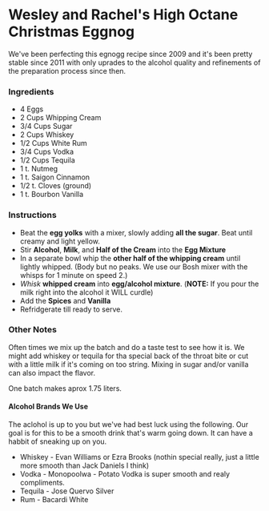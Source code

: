 # Wesley and Rachel's High Octane Christmas Eggnog
We've been perfecting this egnogg recipe since 2009 and it's been pretty stable since 2011 with only uprades to the alcohol quality and refinements of the preparation process since then.

### Ingredients
* 4 Eggs
* 2 Cups Whipping Cream
* 3/4 Cups Sugar
* 2 Cups Whiskey
* 1/2 Cups White Rum
* 3/4 Cups Vodka
* 1/2 Cups Tequila
* 1 t. Nutmeg
* 1 t. Saigon Cinnamon
* 1/2 t. Cloves (ground)
* 1 t. Bourbon Vanilla

### Instructions
* Beat the **egg yolks** with a mixer, slowly adding **all the sugar**. Beat until creamy and light yellow.
* Stir **Alcohol**, **Milk**, and **Half of the Cream** into the **Egg Mixture**
* In a separate bowl whip the **other half of the whipping cream** until lightly whipped. (Body but no peaks. We use our Bosh mixer with the whisps for 1 minute on speed 2.)
* _Whisk_ **whipped cream** into **egg/alcohol mixture**. (**NOTE:** If you pour the milk right into the alcohol it WILL curdle)
* Add the **Spices** and **Vanilla**
* Refridgerate till ready to serve.

### Other Notes
Often times we mix up the batch and do a taste test to see how it is. We might add whiskey or tequila for tha special back of the throat bite or cut with a little milk if it's coming on too string. Mixing in sugar and/or vanilla can also impact the flavor.

One batch makes aprox 1.75 liters.

#### Alcohol Brands We Use
The aclohol is up to you but we've had best luck using the following. Our goal is for this to be a smooth drink that's warm going down. It can have a habbit of sneaking up on you.

* Whiskey - Evan Williams or Ezra Brooks (nothin special really, just a little more smooth than Jack Daniels I think)
* Vodka - Monopoolwa - Potato Vodka is super smooth and realy compliments.
* Tequila - Jose Quervo Silver
* Rum - Bacardi White
